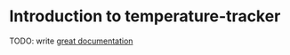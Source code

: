 # Introduction to temperature-tracker

TODO: write [great documentation](http://jacobian.org/writing/what-to-write/)
